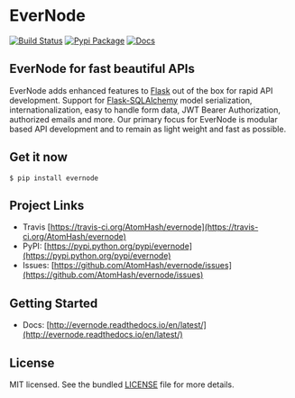 EverNode
===
[![Build Status](https://travis-ci.org/AtomHash/evernode.svg?branch=dev-1.0.0)](https://travis-ci.org/AtomHash/evernode) [![Pypi Package](https://badge.fury.io/py/evernode.svg)](https://pypi.org/project/evernode) [![Docs](https://readthedocs.org/projects/evernode/badge/)](http://evernode.readthedocs.io/en/latest/)

EverNode for fast beautiful APIs
---
EverNode adds enhanced features to [Flask](https://github.com/pallets/flask) out of the box for rapid API development. Support for [Flask-SQLAlchemy](https://github.com/mitsuhiko/flask-sqlalchemy) model serialization, internationalization, easy to handle form data, JWT Bearer Authorization, authorized emails and more. Our primary focus for EverNode is modular based API development and to remain as light weight and fast as possible.

Get it now
---
`$ pip install evernode`

Project Links
---
- Travis [https://travis-ci.org/AtomHash/evernode](https://travis-ci.org/AtomHash/evernode)
- PyPI: [https://pypi.python.org/pypi/evernode](https://pypi.python.org/pypi/evernode)
- Issues: [https://github.com/AtomHash/evernode/issues](https://github.com/AtomHash/evernode/issues)

Getting Started
---
- Docs: [http://evernode.readthedocs.io/en/latest/](http://evernode.readthedocs.io/en/latest/)

License
---
MIT licensed. See the bundled [LICENSE](https://github.com/AtomHash/evernode/blob/master/LICENSE) file for more details.
